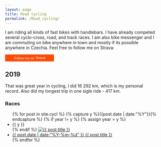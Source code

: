 ```yaml
---
layout: page
title: Road cycling
permalink: /Road_cycling/
---
```

I am riding all kinds of fast bikes with handlebars. I have already competed several cyclo-cross, road, and track races. I am also bike messenger and I am commuting on bike anywhere in town and mostly if its possible anywhere in Czechia. 
Feel free to follow me on Strava:

<a style="display:inline-block;background-color:#FC4C02;color:#fff;padding:5px 10px 5px 30px;font-size:11px;font-family:Helvetica, Arial, sans-serif;white-space:nowrap;text-decoration:none;background-repeat:no-repeat;background-position:10px center;border-radius:3px;background-image:url('http://badges.strava.com/logo-strava-echelon.png')" href='http://strava.com/athletes/21086949' target="_clean">
  Follow me on
  <img src='http://badges.strava.com/logo-strava.png' alt='Strava' style='margin-left:2px;vertical-align:text-bottom' height=13 width=51/>
</a>

<h2>2019</h2>
That was great year in cycling, I did 16 292 km, which is my personal record. Also did my longest trip in one sigle ride - 417 km.
<h3>Races</h3>
<ul class="listing">
{% for post in site.cycl %}
  {% capture y %}{{post.date | date:"%Y"}}{% endcapture %}
  {% if year != y %}
    {% assign year = y %}
    <li class="listing-seperator">{{ y }}</li>
  {% endif %}
    <a href="{{ post.url | prepend: site.baseurl }}">
    <img src="{{ post.image | prepend: site.baseurl }}" alt="{{ post.title }}" title="{{ post.title }}"> <a href="{{ post.url | prepend: site.baseurl }}">
  <li class="listing-item">
    <time datetime="{{ "post.date" | date:"%Y-%m-%d" }}">{{ post.date | date:"%Y-%m-%d" }}</time>
    <a href="{{ post.url | prepend: site.baseurl }}" title="{{ post.title }}">{{ post.title }}</a>
  </li>
{% endfor %}

